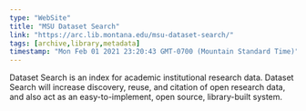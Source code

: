 ```yaml
---
type: "WebSite"
title: "MSU Dataset Search"
link: "https://arc.lib.montana.edu/msu-dataset-search/"
tags: [archive,library,metadata]
timestamp: "Mon Feb 01 2021 23:20:43 GMT-0700 (Mountain Standard Time)"
---
```

Dataset Search is an index for academic institutional research data. Dataset Search will increase discovery, reuse, and citation of open research data, and also act as an easy-to-implement, open source, library-built system.
